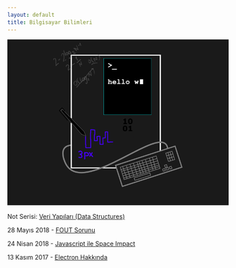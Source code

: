 ```yaml
---
layout: default
title: Bilgisayar Bilimleri
---
```

<style>
.footer {
position: absolute;
right: 0;
bottom: 0;
left: 0;
}
</style>

![](../images/cs_detailed.png)

Not Serisi: [Veri Yapıları (Data Structures)](http://caglayandemirci.com/cs/data_structures/main)

28 Mayıs 2018 - [FOUT Sorunu](fout-sorunu)

24 Nisan 2018 - [Javascript ile Space Impact](javascript-ile-space-impact)

13 Kasım 2017 - [Electron Hakkında](electron-hakkinda)
